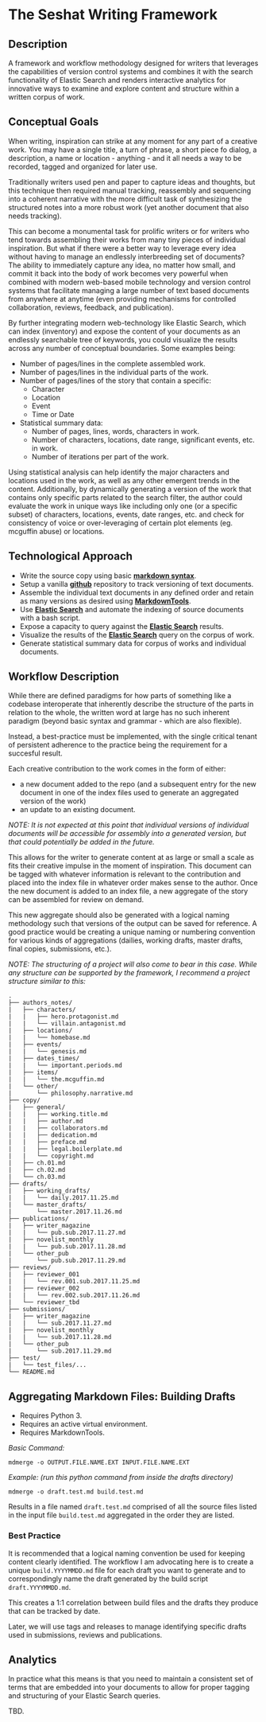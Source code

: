 # The Seshat Writing Framework

## Description

A framework and workflow methodology designed for writers that leverages the capabilities of version control systems and combines it with the search functionality of Elastic Search and renders interactive analytics for innovative ways to examine and explore content and structure within a written corpus of work.

## Conceptual Goals

When writing, inspiration can strike at any moment for any part of a creative work. You may have a single title, a turn of phrase, a short piece fo dialog, a description, a name or location - anything - and it all needs a way to be recorded, tagged and organized for later use.

Traditionally writers used pen and paper to capture ideas and thoughts, but this technique then required manual tracking, reassembly and sequencing into a coherent narrative with the more difficult task of synthesizing the structured notes into a more robust work (yet another document that also needs tracking).

This can become a monumental task for prolific writers or for writers who tend towards assembling their works from many tiny pieces of individual inspiration. But what if there were a better way to leverage every idea without having to manage an endlessly interbreeding set of documents? The ability to immediately capture any idea, no matter how small, and commit it back into the body of work becomes very powerful when combined with modern web-based mobile technology and version control systems that facilitate managing a large number of text based documents from anywhere at anytime (even providing mechanisms for controlled collaboration, reviews, feedback, and publication).

By further integrating modern web-technology like Elastic Search, which can index (inventory) and expose the content of your documents as an endlessly searchable tree of keywords, you could visualize the results across any number of conceptual boundaries. Some examples being:

  - Number of pages/lines in the complete assembled work.
  - Number of pages/lines in the individual parts of the work.
  - Number of pages/lines of the story that contain a specific:
    - Character
    - Location
    - Event
    - Time or Date
  - Statistical summary data:
    - Number of pages, lines, words, characters in work.
    - Number of characters, locations, date range, significant events, etc. in work.
    - Number of iterations per part of the work.

Using statistical analysis can help identify the major characters and locations used in the work, as well as any other emergent trends in the content. Additionally, by dynamically generating a version of the work that contains only specific parts related to the search filter, the author could evaluate the work in unique ways like including only one (or a specific subset) of characters, locations, events, date ranges, etc. and check for consistency of voice or over-leveraging of certain plot elements (eg. mcguffin abuse) or locations.

## Technological Approach

- Write the source copy using basic __[markdown syntax](https://guides.github.com/features/mastering-markdown/)__.
- Setup a vanilla __[github](https://github.com/)__ repository to track versioning of text documents.
- Assemble the individual text documents in any defined order and retain as many versions as desired using __[MarkdownTools](https://github.com/taoteg/MarkdownTools)__.
- Use __[Elastic Search](https://www.elastic.co/products/elasticsearch)__ and automate the indexing of source documents with a bash script.
- Expose a capacity to query against the __[Elastic Search](https://www.elastic.co/products/elasticsearch)__ results.
- Visualize the results of the __[Elastic Search](https://www.elastic.co/products/elasticsearch)__ query on the corpus of work.
- Generate statistical summary data for corpus of works and individual documents.

## Workflow Description

While there are defined paradigms for how parts of something like a codebase interoperate that inherently describe the structure of the parts in relation to the whole, the written word at large has no such inherent paradigm (beyond basic syntax and grammar - which are also flexible).

Instead, a best-practice must be implemented, with the single critical tenant of persistent adherence to the practice being the requirement for a succesful result.

Each creative contribution to the work comes in the form of either:

  - a new document added to the repo (and a subsequent entry for the new document in one of the index files used to generate an aggregated version of the work)
  - an update to an existing document.

*NOTE: It is not expected at this point that individual versions of individual documents will be accessible for assembly into a generated version, but that could potentially be added in the future.*

This allows for the writer to generate content at as large or small a scale as fits their creative impulse in the moment of inspiration. This document can be tagged with whatever information is relevant to the contribution and placed into the index file in whatever order makes sense to the author. Once the new document is added to an index file, a new aggregate of the story can be assembled for review on demand.

This new aggregate should also be generated with a logical naming methodology such that versions of the output can be saved for reference. A good practice would be creating a unique naming or numbering convention for various kinds of aggregations (dailies, working drafts, master drafts, final copies, submissions, etc.).

*NOTE: The structuring of a project will also come to bear in this case. While any structure can be supported by the framework, I recommend a project structure similar to this:*

```
.
├── authors_notes/
|   ├── characters/
|   |   ├── hero.protagonist.md
|   |   └── villain.antagonist.md
|   ├── locations/
|   |   └── homebase.md
|   ├── events/
|   |   └── genesis.md
|   ├── dates_times/
|   |   └── important.periods.md
|   ├── items/
|   |   └── the.mcguffin.md
|   └── other/
|       └── philosophy.narrative.md
├── copy/
|   ├── general/
|   |   ├── working.title.md
|   |   ├── author.md
|   |   ├── collaborators.md
|   |   ├── dedication.md
|   |   ├── preface.md
|   |   ├── legal.boilerplate.md
|   |   └── copyright.md
|   ├── ch.01.md
|   ├── ch.02.md
|   └── ch.03.md
├── drafts/
|   ├── working_drafts/
|   |   └── daily.2017.11.25.md
|   └── master_drafts/
|       └── master.2017.11.26.md
├── publications/
|   ├── writer_magazine
|   |   └── pub.sub.2017.11.27.md
|   ├── novelist_monthly
|   |   └── pub.sub.2017.11.28.md
|   └── other_pub
|       └── pub.sub.2017.11.29.md
├── reviews/
|   ├── reviewer_001
|   |   └── rev.001.sub.2017.11.25.md
|   ├── reviewer_002
|   |   └── rev.002.sub.2017.11.26.md
|   └── reviewer_tbd
├── submissions/
|   ├── writer_magazine
|   |   └── sub.2017.11.27.md
|   ├── novelist_monthly
|   |   └── sub.2017.11.28.md
|   └── other_pub
|       └── sub.2017.11.29.md
├── test/
|   └── test_files/...
└── README.md
```

## Aggregating Markdown Files: Building Drafts

- Requires Python 3.
- Requires an active virtual environment.
- Requires MarkdownTools.

*Basic Command:*
```
mdmerge -o OUTPUT.FILE.NAME.EXT INPUT.FILE.NAME.EXT
```

*Example: (run this python command from inside the drafts directory)*
```
mdmerge -o draft.test.md build.test.md
```

Results in a file named ```draft.test.md``` comprised of all the source files listed in the input file ```build.test.md``` aggregated in the order they are listed.

### Best Practice

It is recommended that a logical naming convention be used for keeping content clearly identified. The workflow I am advocating here is to create a unique ```build.YYYYMMDD.md``` file for each draft you want to generate and to correspondingly name the draft generated by the build script ```draft.YYYYMMDD.md```.

This creates a 1:1 correlation between build files and the drafts they produce that can be tracked by date.

Later, we will use tags and releases to manage identifying specific drafts used in submissions, reviews and publications.

## Analytics

In practice what this means is that you need to maintain a consistent set of terms that are embedded into your documents to allow for proper tagging and structuring of your Elastic Search queries.

TBD.
